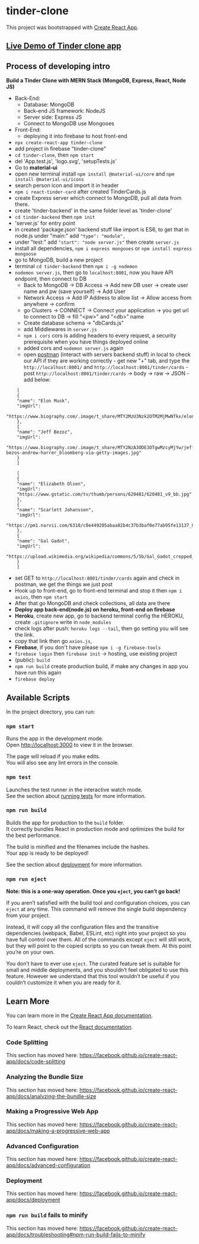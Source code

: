 # tinder-clone
This project was bootstrapped with [Create React App](https://github.com/facebook/create-react-app).

## [Live Demo of Tinder clone app](https://tinder-clone-69e7a.web.app/)

## Process of developing intro

**Build a Tinder Clone with MERN Stack (MongoDB, Express, React, Node JS)**

- Back-End:
  - Database: MongoDB
  - Back-end JS framework: NodeJS
  - Server side: Express JS
  - Connect to MongoDB use Mongooes
- Front-End:
  - deploying it into firebase to host front-end
- `npx create-react-app tinder-clone`
- add project in firebase "tinder-clone"
- `cd tinder-clone`, then `npm start`
- del 'App.test.js', 'logo.svg', 'setupTests.js'
- Go to **material-ui**
- open new terminal install `npm install @material-ui/core` and `npm install @material-ui/icons`
- search person icon and import it in header
- `npm i react-tinder-card` after created TinderCards.js
- create Express server which connect to MongoDB, pull all data from there.
- create 'tinder-backend' in the same folder level as 'tinder-clone'
- `cd tinder-backend` then `npm init`
- 'server.js' for entry point
- in created 'package.json' backend stuff like import is ES6, to get that in node.js under "main:" add `"type": "module",`
- under "test:" add `"start": "node server.js"` then create `server.js`
- install all dependencies, `npm i express mongooes` or `npm install express mongoose`
- go to MongoDB, build a new project
- terminal `cd tinder-backend` then `npm i -g nodemon`
- `nodemon server.js`, then go to `localhost:8001`, now you have API endpoint, then connect to DB
  - Back to MongoDB -> DB Access -> Add new DB user -> create user name and pw (save yourself) -> Add User
  - Network Access -> Add IP Address to allow list -> Allow access from anywhere -> confirm
  - go Clusters -> CONNECT -> Connect your application -> you get url to connect to DB -> fill "\<pw>" and "\<db>" name
  - Create database schema -> "dbCards.js"
  - add Middlewares in `server.js`
  - `npm i cors` cors is adding headers to every request, a security prerequisite when you have things deployed online
  - added cors and `nodemon server.js` again
  - open [postman](https://www.postman.com/) (interact with servers backend stuff) in local to check our API if they are working correctly - get new "+" tab, and type the `http://localhost:8001/` and `http://localhost:8001/tinder/cards` - post `http://localhost:8001/tinder/cards` -> body -> raw -> JSON - add below:

```
    [
    {
    "name": "Elon Musk",
    "imgUrl":
    "https://www.biography.com/.image/t_share/MTY2MzU3Nzk2OTM2MjMwNTkx/elon_musk_royal_society.jpg"
    },
    {
    "name": "Jeff Bezoz",
    "imgUrl":
    "https://www.biography.com/.image/t_share/MTY2NzA3ODE3OTgwMzcyMjYw/jeff-bezos-andrew-harrer_bloomberg-via-getty-images.jpg"
    }
    ]

```

```
    [
    {
    "name": "Elizabeth Olsen",
    "imgUrl":
    "https://www.gstatic.com/tv/thumb/persons/620481/620481_v9_bb.jpg"
    },
    {
    "name": "Scarlett Johansson",
    "imgUrl":
    "https://pm1.narvii.com/6310/c0e449205abaa82b4c37b3baf0e77ab95fe13137_00.jpg"
    },
    {
    "name": "Gal Gadot",
    "imgUrl":
    "https://upload.wikimedia.org/wikipedia/commons/5/5b/Gal_Gadot_cropped_lighting_corrected_2b.jpg"
    }
    ]
```

- set GET to `http://localhost:8001/tinder/cards` again and check in postman, we get the things we just post
- Hook up to front-end, go to front-end terminal and stop it then `npm i axios`, then `npm start`
- After that go MongoDB and check collections, all data are there
- **Deploy app back-end(node.js) on heroku, front-end on firebase**
- **Heroku**, create new app, go to backend terminal config the HEROKU, create `.gitignore` write in `node_modules`
- check logs after push: `heroku logs --tail`, then go setting you will see the link.
- copy that link then go `axios.js`,
- **Firebase**, if you don't have please `npm i -g firebase-tools`
- `firebase login` then `firebase init` -> hosting, use existing project
- (public): `build`
- `npm run build` create production build, if make any changes in app you have run this again
- `firebase deploy`

## Available Scripts

In the project directory, you can run:

### `npm start`

Runs the app in the development mode.<br />
Open [http://localhost:3000](http://localhost:3000) to view it in the browser.

The page will reload if you make edits.<br />
You will also see any lint errors in the console.

### `npm test`

Launches the test runner in the interactive watch mode.<br />
See the section about [running tests](https://facebook.github.io/create-react-app/docs/running-tests) for more information.

### `npm run build`

Builds the app for production to the `build` folder.<br />
It correctly bundles React in production mode and optimizes the build for the best performance.

The build is minified and the filenames include the hashes.<br />
Your app is ready to be deployed!

See the section about [deployment](https://facebook.github.io/create-react-app/docs/deployment) for more information.

### `npm run eject`

**Note: this is a one-way operation. Once you `eject`, you can’t go back!**

If you aren’t satisfied with the build tool and configuration choices, you can `eject` at any time. This command will remove the single build dependency from your project.

Instead, it will copy all the configuration files and the transitive dependencies (webpack, Babel, ESLint, etc) right into your project so you have full control over them. All of the commands except `eject` will still work, but they will point to the copied scripts so you can tweak them. At this point you’re on your own.

You don’t have to ever use `eject`. The curated feature set is suitable for small and middle deployments, and you shouldn’t feel obligated to use this feature. However we understand that this tool wouldn’t be useful if you couldn’t customize it when you are ready for it.

## Learn More

You can learn more in the [Create React App documentation](https://facebook.github.io/create-react-app/docs/getting-started).

To learn React, check out the [React documentation](https://reactjs.org/).

### Code Splitting

This section has moved here: https://facebook.github.io/create-react-app/docs/code-splitting

### Analyzing the Bundle Size

This section has moved here: https://facebook.github.io/create-react-app/docs/analyzing-the-bundle-size

### Making a Progressive Web App

This section has moved here: https://facebook.github.io/create-react-app/docs/making-a-progressive-web-app

### Advanced Configuration

This section has moved here: https://facebook.github.io/create-react-app/docs/advanced-configuration

### Deployment

This section has moved here: https://facebook.github.io/create-react-app/docs/deployment

### `npm run build` fails to minify

This section has moved here: https://facebook.github.io/create-react-app/docs/troubleshooting#npm-run-build-fails-to-minify

```

```
